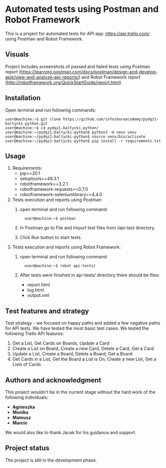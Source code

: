 # Automated tests using Postman and Robot Framework

This is a project for automated tests for API app: https://api.trello.com/ using Postman and Robot Framework.

## Visuals

Project includes screenshots of passed and failed tests using Postman report (https://learning.postman.com/docs/postman/design-and-develop-apis/view-and-analyze-api-reports/)
and Robot Framework report (http://robotframework.org/QuickStartGuide/report.html).

## Installation

Open terminal and run following commands:
```console
user@machine:~$ git clone https://github.com/infoshareacademy/pydqz1-baltycki-python.git
user@machine:~$ cd pydqz1-baltycki-python/
user@machine:~/pydqz1-baltycki-python$ python3 -m venv venv
user@machine:~/pydqz1-baltycki-python$ source venv/bin/activate
user@machine:~/pydqz1-baltycki-python$ pip install -r requirements.txt 
```

## Usage
1. Requirements:
    * pip==20.1
    * setuptools==46.3.1
    * robotframework==3.2.1
    * robotframework-requests==0.7.0
    * robotframework-seleniumlibrary==4.4.0
2. Tests execution and reports using Postman:
    1. open terminal and run following command:
    
        ```console
          user@machine:~$ postman
        ```
    2. In Postman go to File and Import test files from /api-test directory.
    3. Click Run button to start tests.
3. Tests execution and reports using Robot Framework:
    1.  open terminal and run following command:
    
        ```console
          user@machine:~$ robot api-tests/
        ```
    2. After tests were finished in api-tests/ directory there should be files:
        * report.html
        * log.html
        * output.xml
        
## Test features and strategy

Test strategy - we focused on happy paths and added a few negative paths for API tests.
We have tested the most basic test cases.
We tested the following Trello API features:
1. Get a List, Get Cards on Boards, Update a Card
2. Create a List on Board, Create a new Card, Delete a Card, Get a Card
3. Update a List, Create a Board, Delete a Board, Get a Board
4. Get Cards in a List, Get the Board a List is On, Create a new List, Get a Lists of Cards

## Authors and acknowledgment

This project wouldn't be in the current stage without the hard work of the following individuals:
* **Agnieszka**
* **Monika**
* **Mateusz**
* **Marcin**

We would also like to thank Jacek for his guidance and support.

## Project status

The project is still in the development phase.
